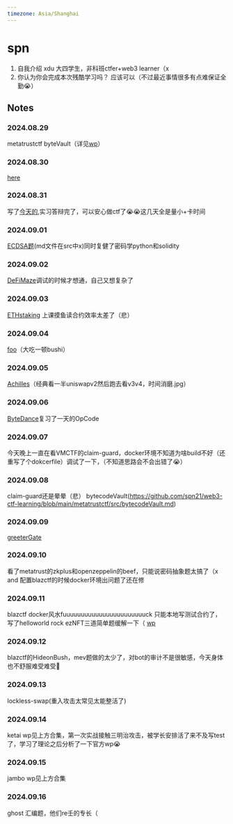 ```yaml
---
timezone: Asia/Shanghai
---
```



# spn

1. 自我介绍
   xdu 大四学生，非科班ctfer+web3 learner（x
2. 你认为你会完成本次残酷学习吗？
   应该可以（不过最近事情很多有点难保证全勤😭）

## Notes

<!-- Content_START -->

### 2024.08.29 

metatrustctf byteVault（详见[wp](https://github.com/spn21/Web3-CTF-Intensive-CoLearning/tree/main/Writeup/spn)）

### 2024.08.30
[here](https://github.com/spn21/web3-ctf-learning/tree/main/metatrustctf/guessgame)

### 2024.08.31
写了[今天的](https://github.com/spn21/web3-ctf-learning/tree/main/metatrustctf/NaryReistry),实习答辩完了，可以安心做ctf了😭😭这几天全是量小+卡时间

### 2024.09.01
[ECDSA题](https://github.com/spn21/web3-ctf-learning/blob/main/metatrustctf/test/ECDSA.sol)(md文件在src中x)同时复健了密码学python和solidity

### 2024.09.02
[DeFiMaze](https://github.com/spn21/web3-ctf-learning/blob/main/metatrustctf/test/DeFiMaze.t.sol)调试的时候才想通，自己又想复杂了

### 2024.09.03
[ETHstaking](https://github.com/spn21/web3-ctf-learning/blob/main/metatrustctf/src/ETHStaking.md)
上课摸鱼读合约效率太差了（悲）

### 2024.09.04
[foo](https://github.com/spn21/web3-ctf-learning/blob/main/metatrustctf/src/foo.md)（大吃一顿bushi） 

### 2024.09.05
[Achilles](https://github.com/spn21/web3-ctf-learning/blob/main/metatrustctf/src/achilles.md)（经典看一半uniswapv2然后跑去看v3v4，时间消磨.jpg） 

### 2024.09.06
[ByteDance](https://github.com/spn21/web3-ctf-learning/blob/main/metatrustctf/src/ByteDance.md)复习了一天的OpCode

### 2024.09.07
今天晚上一直在看VMCTF的claim-guard，docker环境不知道为啥build不好（还重写了个dokcerfile）调试了一下，（不知道思路会不会出错了😭）

### 2024.09.08
claim-guard还是晕晕（悲）
bytecodeVault(https://github.com/spn21/web3-ctf-learning/blob/main/metatrustctf/src/bytecodeVault.md)  

### 2024.09.09
[greeterGate](https://github.com/spn21/web3-ctf-learning/blob/main/metatrustctf/src/greeterGate.md)

### 2024.09.10
看了metatrust的zkplus和openzeppelin的beef，只能说密码抽象题太搞了（x and 配置blazctf的时候docker环境出问题了还在修

### 2024.09.11
blazctf docker风水fuuuuuuuuuuuuuuuuuuuuuuuck 只能本地写测试合约了，写了helloworld rock ezNFT三道简单题缓解一下（
[wp](https://github.com/spn21/web3-ctf-learning/tree/main/blazctf/src)

### 2024.09.12
blazctf的HideonBush，mev题做的太少了，对bot的审计不是很敏感，今天身体也不舒服难受难受🥲

### 2024.09.13
lockless-swap(重入攻击太常见太能整活了)

### 2024.09.14
ketai wp见上方合集，第一次实战接触三明治攻击，被学长安排活了来不及写test了，学习了理论之后分析了一下官方wp😭

### 2024.09.15
jambo wp见上方合集 

### 2024.09.16
ghost 汇编题，他们re壬的专长（
<!-- Content_END -->
